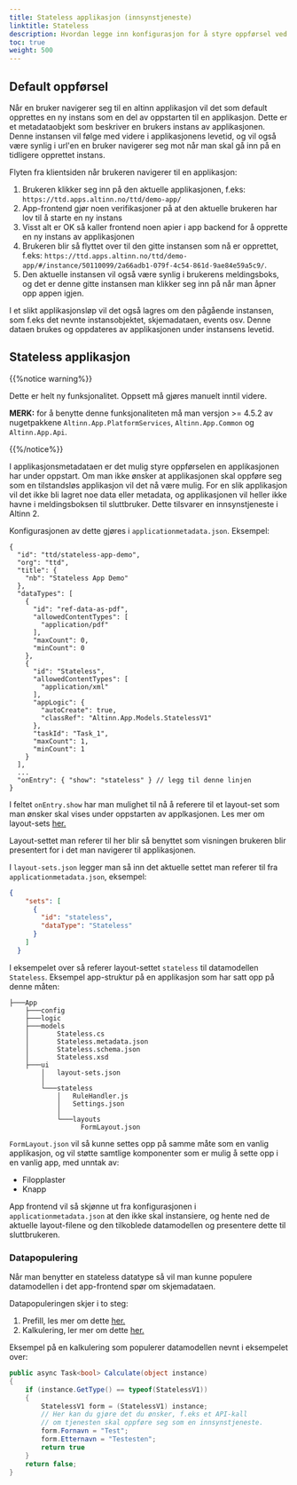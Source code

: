 ```yaml
---
title: Stateless applikasjon (innsynstjeneste)
linktitle: Stateless
description: Hvordan legge inn konfigurasjon for å styre oppførsel ved applikasjonens oppstart
toc: true
weight: 500
---
```


## Default oppførsel
Når en bruker navigerer seg til en altinn applikasjon vil det som default opprettes en ny instans som en del av oppstarten til en applikasjon.
Dette er et metadataobjekt som beskriver en brukers instans av applikasjonen. Denne instansen vil følge med videre i applikasjonens levetid, og vil også være synlig i url'en en bruker navigerer seg mot når man skal gå inn på en tidligere opprettet instans.

Flyten fra klientsiden når brukeren navigerer til en applikasjon:
1. Brukeren klikker seg inn på den aktuelle applikasjonen, f.eks: `https://ttd.apps.altinn.no/ttd/demo-app/`
2. App-frontend gjør noen verifikasjoner på at den aktuelle brukeren har lov til å starte en ny instans
3. Visst alt er OK så kaller frontend noen apier i app backend for å opprette en ny instans av applikasjonen
4. Brukeren blir så flyttet over til den gitte instansen som nå er opprettet, f.eks: `https://ttd.apps.altinn.no/ttd/demo-app/#/instance/50110099/2a66adb1-079f-4c54-861d-9ae84e59a5c9/`.
5. Den aktuelle instansen vil også være synlig i brukerens meldingsboks, og det er denne gitte instansen man klikker seg inn på når man åpner opp appen igjen.

I et slikt applikasjonsløp vil det også lagres om den pågående instansen, som f.eks det nevnte instansobjektet, skjemadataen, events osv. Denne dataen brukes og oppdateres av applikasjonen under instansens levetid.

## Stateless applikasjon

{{%notice warning%}}

Dette er helt ny funksjonalitet. Oppsett må gjøres manuelt inntil videre.

**MERK:** for å benytte denne funksjonaliteten må man versjon >= 4.5.2 av nugetpakkene `Altinn.App.PlatformServices`, `Altinn.App.Common` og `Altinn.App.Api`.

{{%/notice%}}

I applikasjonsmetadataen er det mulig styre oppførselen en applikasjonen har under oppstart. Om man ikke ønsker at applikasjonen skal oppføre seg som en tilstandsløs applikasjon vil det nå være mulig.
For en slik applikasjon vil det ikke bli lagret noe data eller metadata, og applikasjonen vil heller ikke havne i meldingsboksen til sluttbruker. Dette tilsvarer en innsynstjeneste i Altinn 2.

Konfigurasjonen av dette gjøres i `applicationmetadata.json`. Eksempel:

```json{hl_lines=[31]}
{
  "id": "ttd/stateless-app-demo",
  "org": "ttd",
  "title": {
    "nb": "Stateless App Demo"
  },
  "dataTypes": [
    {
      "id": "ref-data-as-pdf",
      "allowedContentTypes": [
        "application/pdf"
      ],
      "maxCount": 0,
      "minCount": 0
    },
    {
      "id": "Stateless",
      "allowedContentTypes": [
        "application/xml"
      ],
      "appLogic": {
        "autoCreate": true,
        "classRef": "Altinn.App.Models.StatelessV1"
      },
      "taskId": "Task_1",
      "maxCount": 1,
      "minCount": 1
    }
  ],
  ...
  "onEntry": { "show": "stateless" } // legg til denne linjen
}

```
I feltet `onEntry.show` har man mulighet til nå å referere til et layout-set som man ønsker skal vises under oppstarten av applkasjonen. Les mer om layout-sets [her.](../../ux/ui-editor/multiple-layoutsets/#oppsett)

Layout-settet man referer til her blir så benyttet som visningen brukeren blir presentert for i det man navigerer til applikasjonen.

I `layout-sets.json` legger man så inn det aktuelle settet man referer til fra `applicationmetadata.json`, eksempel:

```json
{
    "sets": [
      {
        "id": "stateless",
        "dataType": "Stateless"
      }
    ]
  }
```

I eksempelet over så referer layout-settet `stateless` til datamodellen `Stateless`. Eksempel app-struktur på en applikasjon som har satt opp på denne måten:

```text
├───App
    ├───config
    ├───logic
    ├───models
    │       Stateless.cs
    │       Stateless.metadata.json
    │       Stateless.schema.json
    │       Stateless.xsd
    ├───ui
        │   layout-sets.json
        │
        └───stateless
            │   RuleHandler.js
            │   Settings.json
            │
            └───layouts
                  FormLayout.json
```

`FormLayout.json` vil så kunne settes opp på samme måte som en vanlig applikasjon, og vil støtte samtlige komponenter som er mulig å sette opp i en vanlig app, med unntak av:
- Filopplaster
- Knapp 

App frontend vil så skjønne ut fra konfigurasjonen i `applicationmetadata.json` at den ikke skal instansiere, og hente ned de aktuelle layout-filene og den tilkoblede datamodellen og presentere dette til sluttbrukeren.

### Datapopulering

Når man benytter en stateless datatype så vil man kunne populere datamodellen i det app-frontend spør om skjemadataen.

Datapopuleringen skjer i to steg:
1. Prefill, les mer om dette [her.](../../data/prefill/)
2. Kalkulering, ler mer om dette [her.](../../logic/calculation/)

Eksempel på en kalkulering som populerer datamodellen nevnt i eksempelet over:

```c#
public async Task<bool> Calculate(object instance)
{  
    if (instance.GetType() == typeof(StatelessV1))
    {
        StatelessV1 form = (StatelessV1) instance;
        // Her kan du gjøre det du ønsker, f.eks et API-kall 
        // om tjenesten skal oppføre seg som en innsynstjeneste.
        form.Fornavn = "Test";
        form.Etternavn = "Testesten";
        return true
    }
    return false;
}
```
